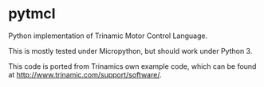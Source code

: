 # pytmcl

Python implementation of Trinamic Motor Control Language.

This is mostly tested under Micropython, but should work under Python 3.

This code is ported from Trinamics own example code, which can be found
at http://www.trinamic.com/support/software/.
